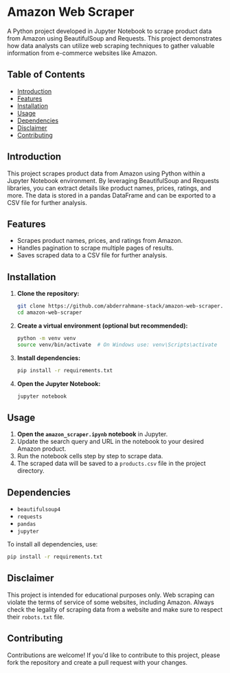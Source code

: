# Amazon Web Scraper

A Python project developed in Jupyter Notebook to scrape product data from Amazon using BeautifulSoup and Requests. This project demonstrates how data analysts can utilize web scraping techniques to gather valuable information from e-commerce websites like Amazon.

## Table of Contents

- [Introduction](#introduction)
- [Features](#features)
- [Installation](#installation)
- [Usage](#usage)
- [Dependencies](#dependencies)
- [Disclaimer](#disclaimer)
- [Contributing](#contributing)

## Introduction

This project scrapes product data from Amazon using Python within a Jupyter Notebook environment. By leveraging BeautifulSoup and Requests libraries, you can extract details like product names, prices, ratings, and more. The data is stored in a pandas DataFrame and can be exported to a CSV file for further analysis.

## Features

- Scrapes product names, prices, and ratings from Amazon.
- Handles pagination to scrape multiple pages of results.
- Saves scraped data to a CSV file for further analysis.

## Installation

1. **Clone the repository:**
   ```bash
   git clone https://github.com/abderrahmane-stack/amazon-web-scraper.git
   cd amazon-web-scraper
   ```

2. **Create a virtual environment (optional but recommended):**
   ```bash
   python -m venv venv
   source venv/bin/activate  # On Windows use: venv\Scripts\activate
   ```

3. **Install dependencies:**
   ```bash
   pip install -r requirements.txt
   ```

4. **Open the Jupyter Notebook:**
   ```bash
   jupyter notebook
   ```

## Usage

1. **Open the `amazon_scraper.ipynb` notebook** in Jupyter.
2. Update the search query and URL in the notebook to your desired Amazon product.
3. Run the notebook cells step by step to scrape data.
4. The scraped data will be saved to a `products.csv` file in the project directory.

## Dependencies

- `beautifulsoup4`
- `requests`
- `pandas`
- `jupyter`

To install all dependencies, use:
```bash
pip install -r requirements.txt
```

## Disclaimer

This project is intended for educational purposes only. Web scraping can violate the terms of service of some websites, including Amazon. Always check the legality of scraping data from a website and make sure to respect their `robots.txt` file.

## Contributing

Contributions are welcome! If you'd like to contribute to this project, please fork the repository and create a pull request with your changes.

